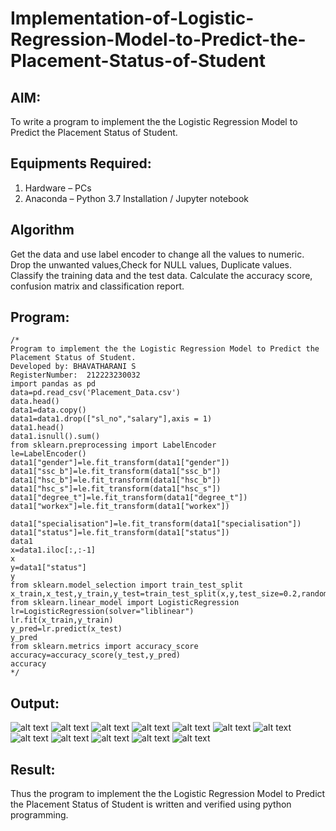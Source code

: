 # Implementation-of-Logistic-Regression-Model-to-Predict-the-Placement-Status-of-Student

## AIM:
To write a program to implement the the Logistic Regression Model to Predict the Placement Status of Student.

## Equipments Required:
1. Hardware – PCs
2. Anaconda – Python 3.7 Installation / Jupyter notebook

## Algorithm
Get the data and use label encoder to change all the values to numeric. Drop the unwanted values,Check for NULL values, Duplicate values. Classify the training data and the test data. Calculate the accuracy score, confusion matrix and classification report.

## Program:
```
/*
Program to implement the the Logistic Regression Model to Predict the Placement Status of Student.
Developed by: BHAVATHARANI S
RegisterNumber:  212223230032
import pandas as pd
data=pd.read_csv('Placement_Data.csv')
data.head()
data1=data.copy()
data1=data1.drop(["sl_no","salary"],axis = 1)
data1.head()
data1.isnull().sum()
from sklearn.preprocessing import LabelEncoder
le=LabelEncoder()
data1["gender"]=le.fit_transform(data1["gender"])
data1["ssc_b"]=le.fit_transform(data1["ssc_b"])
data1["hsc_b"]=le.fit_transform(data1["hsc_b"])
data1["hsc_s"]=le.fit_transform(data1["hsc_s"])
data1["degree_t"]=le.fit_transform(data1["degree_t"])
data1["workex"]=le.fit_transform(data1["workex"])

data1["specialisation"]=le.fit_transform(data1["specialisation"])
data1["status"]=le.fit_transform(data1["status"])
data1
x=data1.iloc[:,:-1]
x
y=data1["status"]
y
from sklearn.model_selection import train_test_split
x_train,x_test,y_train,y_test=train_test_split(x,y,test_size=0.2,random_state=0)
from sklearn.linear_model import LogisticRegression
lr=LogisticRegression(solver="liblinear")
lr.fit(x_train,y_train)
y_pred=lr.predict(x_test)
y_pred
from sklearn.metrics import accuracy_score
accuracy=accuracy_score(y_test,y_pred)
accuracy
*/

```

## Output:
![alt text](<Screenshot 2024-10-13 101331.png>)
![alt text](<Screenshot 2024-10-13 101342.png>)
![alt text](<Screenshot 2024-10-13 101352.png>)
![alt text](<Screenshot 2024-10-13 101402.png>)
![alt text](<Screenshot 2024-10-13 101407.png>)
![alt text](<Screenshot 2024-10-13 101414.png>)
![alt text](<Screenshot 2024-10-13 101421.png>)
![alt text](<Screenshot 2024-10-13 101421-1.png>)
![alt text](<Screenshot 2024-10-13 101434.png>)
![alt text](<Screenshot 2024-10-13 101442.png>)
![alt text](<Screenshot 2024-10-13 101448.png>)
![alt text](<Screenshot 2024-10-13 101502.png>)

## Result:
Thus the program to implement the the Logistic Regression Model to Predict the Placement Status of Student is written and verified using python programming.
